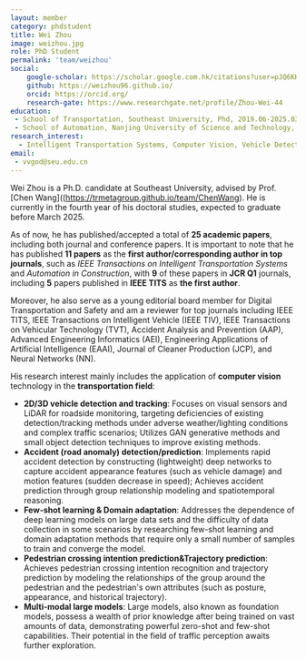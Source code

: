 ```yaml
---
layout: member
category: phdstudent
title: Wei Zhou
image: weizhou.jpg
role: PhD Student
permalink: 'team/weizhou'
social:
    google-scholar: https://scholar.google.com.hk/citations?user=pJQ6KKsAAAAJ&hl=zh-CN
    github: https://weizhou96.github.io/
    orcid: https://orcid.org/
    research-gate: https://www.researchgate.net/profile/Zhou-Wei-44
education:
 - School of Transportation, Southeast University, Phd, 2019.06-2025.03 (expected)
 - School of Automation, Nanjing University of Science and Technology,  Bachelor's, 2015.09-2019.06
research_interest: 
  - Intelligent Transportation Systems, Computer Vision, Vehicle Detection, Accident Detection/Prediction, Multi-modal Large Models
email:
 - vvgod@seu.edu.cn
---
```


 Wei Zhou is a Ph.D. candidate at Southeast University, advised by Prof. [Chen Wang]((https://trmetagroup.github.io/team/ChenWang). He is currently in the fourth year of his doctoral studies, expected to graduate before March 2025.

As of now, he has published/accepted a total of **25 academic papers**, including both journal and conference papers. It is important to note that he has published  **11 papers** as the **first author/corresponding author in top journals**, such as *IEEE Transactions on Intelligent Transportation Systems* and *Automation in Construction*, with **9** of these papers in **JCR Q1** journals, including **5** papers published in **IEEE TITS** as **the first author**.

Moreover, he also serve as a young editorial board member for Digital Transportation and Safety and am a reviewer for top journals including IEEE TITS, IEEE Transactions on Intelligent Vehicle (IEEE TIV), IEEE  Transactions on Vehicular Technology (TVT), Accident Analysis and Prevention (AAP), Advanced Engineering Informatics (AEI), Engineering Applications of Artificial Intelligence (EAAI), Journal of Cleaner Production (JCP), and Neural Networks (NN).

His research interest mainly includes the application of **computer vision** technology in the **transportation field**:
* **2D/3D vehicle detection and tracking**: Focuses on visual sensors and LiDAR for roadside monitoring, targeting deficiencies  of existing detection/tracking methods under adverse weather/lighting conditions and complex traffic scenarios; Utilizes GAN generative methods and small object detection techniques to improve existing methods.
* **Accident (road anomaly) detection/prediction**:  Implements rapid accident detection by constructing (lightweight) deep networks to capture accident appearance features (such as vehicle damage) and motion features (sudden decrease in speed); Achieves accident prediction through group relationship modeling and spatiotemporal reasoning.
* **Few-shot learning & Domain adaptation**: Addresses the dependence of deep learning models on large data sets and the difficulty of data collection in some scenarios by researching few-shot learning and domain adaptation methods that require only a small number of samples to train and converge the model.
* **Pedestrian crossing intention prediction&Trajectory prediction**: Achieves pedestrian crossing intention recognition and trajectory prediction by modeling the relationships of the group around the pedestrian and the pedestrian's own attributes (such as posture, appearance, and historical trajectory).
* **Multi-modal large models**: Large models, also known as foundation models, possess a wealth of prior knowledge after being trained on vast amounts of data, demonstrating powerful zero-shot and few-shot capabilities. Their potential in the field of traffic perception awaits further exploration.